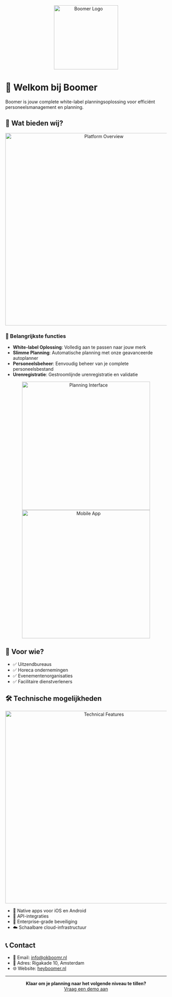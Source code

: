 <div align="center">
  <img src="../assets/logo.png" alt="Boomer Logo" width="200"/>
</div>

# 👋 Welkom bij Boomer

Boomer is jouw complete white-label planningsoplossing voor efficiënt personeelsmanagement en planning.

## 🎯 Wat bieden wij?

<div align="center">
  <img src="../assets/mock_1.png" alt="Platform Overview" width="600"/>
</div>

### 🚀 Belangrijkste functies

- **White-label Oplossing**: Volledig aan te passen naar jouw merk
- **Slimme Planning**: Automatische planning met onze geavanceerde autoplanner
- **Personeelsbeheer**: Eenvoudig beheer van je complete personeelsbestand
- **Urenregistratie**: Gestroomlijnde urenregistratie en validatie

<div align="center">
  <img src="../assets/mock_2.png" alt="Planning Interface" width="400"/>
  <img src="../assets/mock_3.png" alt="Mobile App" width="400"/>
</div>

## 💪 Voor wie?

- ✅ Uitzendbureaus
- ✅ Horeca ondernemingen
- ✅ Evenementenorganisaties
- ✅ Facilitaire dienstverleners

## 🛠 Technische mogelijkheden

<div align="center">
  <img src="../assets/mock_4.png" alt="Technical Features" width="600"/>
</div>

- 📱 Native apps voor iOS en Android
- 🔄 API-integraties
- 🔐 Enterprise-grade beveiliging
- ☁️ Schaalbare cloud-infrastructuur

## 📞 Contact

- 📧 Email: info@okboomr.nl
- 🏢 Adres: Rigakade 10, Amsterdam
- 🌐 Website: [heyboomer.nl](https://heyboomer.nl)

---

<div align="center">
  <b>Klaar om je planning naar het volgende niveau te tillen?</b><br>
  <a href="https://heyboomer.nl/demo">Vraag een demo aan</a>
</div>

